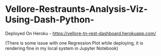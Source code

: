 # Vellore-Restraunts-Analysis-Viz-Using-Dash-Python-
Deployed On Heroku -
https://vellore-tn-rest-dashboard.herokuapp.com/

(There is some issue with one Regression Plot while deploying, it is rendering fine in my local system in Jupyter Notebook)
